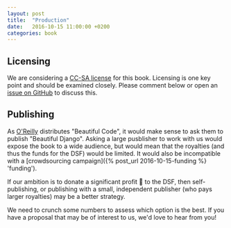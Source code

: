 ```yaml
---
layout: post
title:  "Production"
date:   2016-10-15 11:00:00 +0200
categories: book
---
```


## Licensing

We are considering a [CC-SA license](http://beautifuldjango.com/LICENSE.txt) for this book. Licensing is one key point and should be examined closely. Please comment below or open an [issue on GitHub](https://github.com/beautifuldjango/beautifuldjango.github.io/issues 'issue tracker') to discuss this.


## Publishing


As [O'Reilly](http://oreilly.com/ 'oreilly') distributes "Beautiful Code", it would make sense to ask them to publish "Beautiful Django". Asking a large pusblisher to work with us would expose the book to a wide audience, but would mean that the royalties (and thus the funds for the DSF) would be limited. It would also be incompatible with a [crowdsourcing campaign]({% post_url 2016-10-15-funding %} 'funding').

If our ambition is to donate a significant profit :money_with_wings: to the DSF, then self-publishing, or publishing with a small, independent publisher (who pays larger royalties) may be a better strategy.

We need to crunch some numbers to assess which option is the best. If you have a proposal that may be of interest to us, we'd love to hear from you!
